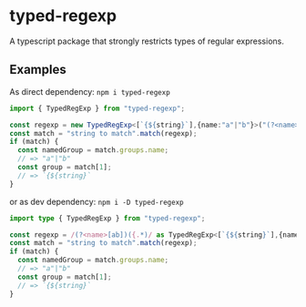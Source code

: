 # typed-regexp
A typescript package that strongly restricts types of regular expressions.

## Examples

As direct dependency: `npm i typed-regexp`
```ts
import { TypedRegExp } from "typed-regexp";

const regexp = new TypedRegExp<[`{${string}`],{name:"a"|"b"}>("(?<name>[ab])({.*)");
const match = "string to match".match(regexp);
if (match) {
  const namedGroup = match.groups.name;
  // => "a"|"b"
  const group = match[1];
  // => `{${string}`
}
```

or as dev dependency: `npm i -D typed-regexp`
```ts
import type { TypedRegExp } from "typed-regexp";

const regexp = /(?<name>[ab])({.*)/ as TypedRegExp<[`{${string}`],{name:"a"|"b"}>;
const match = "string to match".match(regexp);
if (match) {
  const namedGroup = match.groups.name;
  // => "a"|"b"
  const group = match[1];
  // => `{${string}`
}
```
